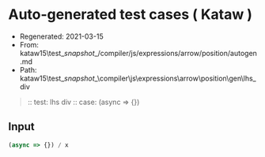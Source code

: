# Auto-generated test cases ( Kataw )
- Regenerated: 2021-03-15
- From: kataw15\test\__snapshot__/compiler/js/expressions/arrow/position/autogen.md
- Path: kataw15\test\__snapshot__\compiler\js\expressions\arrow\position\gen\lhs_div
> :: test: lhs div
> :: case: (async => {})
## Input

`````js
(async => {}) / x
`````
